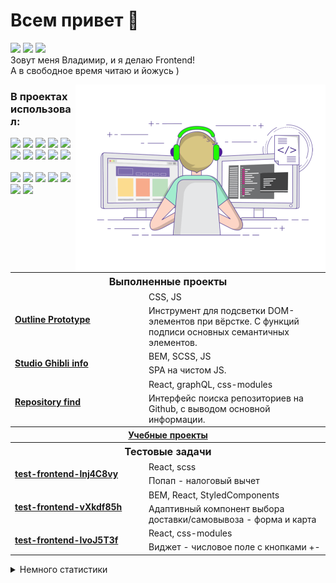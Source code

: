 # Всем привет 👋
<a target="_blank" href="https://t.me/ArtMan_8"><img src="https://img.shields.io/badge/Telegram-000000?style=plastic&logo=Telegram&labelColor=black"/></a>
<a target="_blank" href="mailto:artman888@gmail.com"><img src="https://img.shields.io/badge/Gmail-000000?style=plastic&logo=Gmail&labelColor=black"/></a>
<a target="_blank" href="https://www.codewars.com/users/ArtMan-8"><img src="https://www.codewars.com/users/ArtMan-8/badges/micro"/></a><br>
Зовут меня Владимир, и я делаю Frontend!<br>
А в свободное время читаю и йожусь )<br>

<img alt="developer" align="right" src="https://github.com/ArtMan-8/ArtMan-8/blob/master/img/coding-man.gif" width="400" height="300"/>
<h3>В&nbspпроектах&nbspиспользовал:</h3>
<div>
  <div>
    <img src="https://img.shields.io/badge/BEM-code-FF0000?style=flat-square&labelColor=black">
    <img src="https://img.shields.io/badge/Sass-code-FF0000?style=flat-square&logo=Sass&labelColor=black">
    <img src="https://img.shields.io/badge/TypeScript-code-FF0000?style=flat-square&logo=TypeScript&labelColor=black">
    <img src="https://img.shields.io/badge/React-code-FF0000?style=flat-square&logo=React&labelColor=black">
    <img src="https://img.shields.io/badge/Redux-code-FF0000?style=flat-square&logo=Redux&labelColor=black">
    <img src="https://img.shields.io/badge/StyledComponents-code-FF0000?style=flat-square&logo=styled-components&labelColor=black">
    <img src="https://img.shields.io/badge/GraphQL-code-FF0000?style=flat-square&logo=GraphQL&labelColor=black">
    <img src="https://img.shields.io/badge/Gatsby-code-FF0000?style=flat-square&logo=Gatsby&labelColor=black">
    <img src="https://img.shields.io/badge/Jest-code-FF0000?style=flat-square&logo=Jest&labelColor=black">
    <img src="https://img.shields.io/badge/Enzyme-code-FF0000?style=flat-square&labelColor=black">
  </div><br>
  <div>
    <img src="https://img.shields.io/badge/VSCode-tool-0000FF?style=flat-square&logo=Visual-Studio-Code&labelColor=black">
    <img src="https://img.shields.io/badge/ESlint-tool-0000FF?style=flat-square&logo=ESlint&labelColor=black">
    <img src="https://img.shields.io/badge/JSDoc-tool-0000FF?style=flat-square&logo=JSDoc&labelColor=black">
    <img src="https://img.shields.io/badge/Webpack-tool-0000FF?style=flat-square&logo=Webpack&labelColor=black">
    <img src="https://img.shields.io/badge/TravisCI-tool-0000FF?style=flat-square&logo=Travis-CI&labelColor=black">
    <img src="https://img.shields.io/badge/ghPages-tool-0000FF?style=flat-square&logo=GitHub&labelColor=black">
    <img src="https://img.shields.io/badge/Figma-tool-0000FF?style=flat-square&logo=Figma&labelColor=black">
  </div>
</div>

<table>
  <tr>
    <th colspan="2" style="font-size: 16px; font-weight: 700;">Выполненные проекты</th>
  </tr>
  <tr>
    <td rowspan="2" width="200"><a target="_blank" href="https://github.com/ArtMan-8/outline-prototype"><b>Outline Prototype</b></a></td>
    <td>CSS, JS</td>
  </tr>
  <tr>
    <td>Инструмент для подсветки DOM-элементов при вёрстке. С функций подписи основных семантичных элементов.</td>
  </tr>
  <tr>
    <td rowspan="2"><a target="_blank" href="https://github.com/ArtMan-8/Studio-Ghibli-info"><b>Studio Ghibli info</a></b></td>
    <td>BEM, SCSS, JS</td>
  </tr>
  <tr>
    <td>SPA на чистом JS.</td>
  </tr>
  <tr>
    <td rowspan="2" width="200"><a target="_blank" href="https://github.com/ArtMan-8/repository-find"><b>Repository find</b></a></td>
    <td>React, graphQL, css-modules</td>
  </tr>
  <tr>
    <td>Интерфейс поиска репозиториев на Github, с выводом основной информации.</td>
  </tr>

  <tr>
    <th colspan="2"><a target="_blank" href="https://github.com/artman-training-projects">Учебные проекты</a></th>
  </tr>
  <tr>
    <th colspan="2" style="font-size: 16px; font-weight: 700;">Тестовые задачи</th>
  </tr>

  <tr>
    <td rowspan="2" width="200"><a target="_blank" href="https://github.com/ArtMan-8/test-frontend-lnj4C8vy"><b>test-frontend-lnj4C8vy</b></a></td>
    <td>React, scss</td>
  </tr>
  <tr>
    <td>Попап - налоговый вычет</td>
  </tr>
  <tr>
    <td rowspan="2" width="200"><a target="_blank" href="https://github.com/ArtMan-8/test-frontend-vXkdf85h"><b>test-frontend-vXkdf85h</b></a></td>
    <td>BEM, React, StyledComponents</td>
  </tr>
  <tr>
    <td>Адаптивный компонент выбора доставки/самовывоза - форма и карта</td>
  </tr>
  <tr>
    <td rowspan="2" width="200"><a target="_blank" href="https://github.com/ArtMan-8/test-frontend-lvoJ5T3f"><b>test-frontend-lvoJ5T3f</b></a></td>
    <td>React, css-modules</td>
  </tr>
  <tr>
    <td>Виджет - числовое поле с кнопками +-</td>
  </tr>
</table>

<details>
<summary>Немного статистики</summary>
<img height="140px" src="https://github-readme-stats.vercel.app/api?username=artman-8&hide_title=true&hide_border=true&show_icons=true&include_all_commits=true&count_private=true&line_height=21&text_color=000&icon_color=000&bg_color=ea6161,ffc64d,fffc4d,52fa5a,4dfcff,c64dff&theme=graywhite" /><br>
<!--START_SECTION:waka-->
<!--END_SECTION:waka-->
</details>

